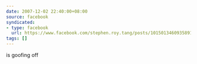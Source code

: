 ```yaml
---
date: 2007-12-02 22:40:00+08:00
source: facebook
syndicated:
- type: facebook
  url: https://www.facebook.com/stephen.roy.tang/posts/10150134609358912
tags: []
---
```


is goofing off
